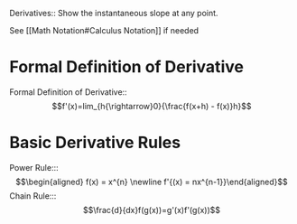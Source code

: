 Derivatives:: Show the instantaneous slope at any point.

See [[Math Notation#Calculus Notation]] if needed 

# Formal Definition of Derivative
Formal Definition of Derivative:: $$f'(x)=lim_{h{\rightarrow}0}{\frac{f(x+h) - f(x)}h}$$
# Basic Derivative Rules
Power Rule::: $$\begin{aligned} f(x) = x^{n} \newline f'{(x) = nx^{n-1}}\end{aligned}$$
Chain Rule::: $$\frac{d}{dx}f(g(x))=g'(x)f'(g(x))$$